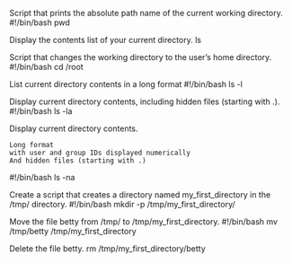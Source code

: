 Script that prints the absolute path name of the current working directory.
#!/bin/bash
pwd

Display the contents list of your current directory.
ls

Script that changes the working directory to the user’s home directory.
#!/bin/bash                                                                     cd /root

List current directory contents in a long format
#!/bin/bash
ls -l

Display current directory contents, including hidden files (starting with .).
#!/bin/bash
ls -la

Display current directory contents.

    Long format
    with user and group IDs displayed numerically
    And hidden files (starting with .)

#!/bin/bash
ls -na

Create a script that creates a directory named my_first_directory in the /tmp/ directory.
#!/bin/bash
mkdir -p /tmp/my_first_directory/

Move the file betty from /tmp/ to /tmp/my_first_directory.
#!/bin/bash
mv /tmp/betty /tmp/my_first_directory

Delete the file betty.
rm /tmp/my_first_directory/betty


